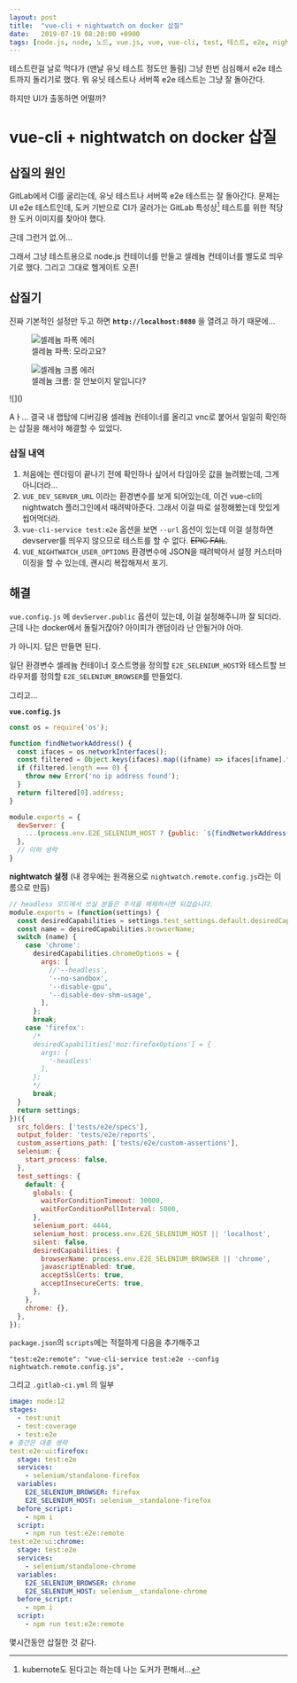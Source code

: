 ```yaml
---
layout: post
title:  "vue-cli + nightwatch on docker 삽질"
date:   2019-07-19 08:20:00 +0900
tags: [node.js, node, 노드, vue.js, vue, vue-cli, test, 테스트, e2e, nightwatch, selenium, 셀레늄, docker, 도커]
---
```

테스트란걸 날로 먹다가 (맨날 유닛 테스트 정도만 돌림) 그냥 한번 심심해서 e2e 테스트까지 돌리기로 했다.
뭐 유닛 테스트나 서버쪽 e2e 테스트는 그냥 잘 돌아간다.

하지만 UI가 출동하면 어떨까?

# vue-cli + nightwatch on docker 삽질

## 삽질의 원인

GitLab에서 CI를 굴리는데, 유닛 테스트나 서버쪽 e2e 테스트는 잘 돌아간다.
문제는 UI e2e 테스트인데, 도커 기반으로 CI가 굴러가는 GitLab 특성상[^1] 테스트를 위한 적당한 도커 이미지를 찾아야 했다.

근데 그런거 없.어...

그래서 그냥 테스트용으로 node.js 컨테이너를 만들고 셀레늄 컨테이너를 별도로 띄우기로 했다.
그리고 그대로 헬게이트 오픈!

## 삽질기
 
진짜 기본적인 설정만 두고 하면 **`http://localhost:8080`** 을 열려고 하기 때문에...

<figure>
  <img src="{{site.url}}/_assets/images/2019-07-19-01/selenium-result-firefox.png" alt="셀레늄 파폭 에러"/>
  <figcaption>셀레늄 파폭: 모라고요?</figcaption>
</figure>

<figure>
  <img src="{{site.url}}/_assets/images/2019-07-19-01/selenium-result-chrome.png" alt="셀레늄 크롬 에러"/>
  <figcaption>셀레늄 크롬: 잘 안보이지 말입니다?</figcaption>
</figure>
![]()

Aㅏ...
결국 내 랩탑에 디버깅용 셀레늄 컨테이너를 올리고 vnc로 붙어서 일일히 확인하는 삽질을 해서야 해결할 수 있었다.

### 삽질 내역

 1. 처음에는 렌더링이 끝나기 전에 확인하나 싶어서 타임아웃 값을 늘려봤는데, 그게 아니더라...
 2. `VUE_DEV_SERVER_URL` 이라는 환경변수를 보게 되어있는데, 이건 vue-cli의 nightwatch 플러그인에서 때려박아준다. 그래서 이걸 따로 설정해봤는데 맛있게 씹어먹더라.
 3. `vue-cli-service test:e2e` 옵션을 보면 `--url` 옵션이 있는데 이걸 설정하면 devserver를 띄우지 않으므로 테스트를 할 수 없다. ~~EPIC FAIL~~.
 4. `VUE_NIGHTWATCH_USER_OPTIONS` 환경변수에 JSON을 때려박아서 설정 커스터마이징을 할 수 있는데, 괜시리 복잡해져서 포기.

## 해결
`vue.config.js` 에 `devServer.public` 옵션이 있는데, 이걸 설정해주니까 잘 되더라.
근데 나는 docker에서 돌릴거잖아? 아이피가 랜덤이라 난 안될거야 아마.

가 아니지. 답은 만들면 된다.

일단 환경변수 셀레늄 컨테이너 호스트명을 정의할 `E2E_SELENIUM_HOST`와 테스트할 브라우저를 정의할  `E2E_SELENIUM_BROWSER`를 만들었다.

그리고...

**`vue.config.js`**
```javascript
const os = require('os');

function findNetworkAddress() {
  const ifaces = os.networkInterfaces();
  const filtered = Object.keys(ifaces).map((ifname) => ifaces[ifname].filter((i) => i.family === 'IPv4' && !i.internal)).flat();
  if (filtered.length === 0) {
    throw new Error('no ip address found');
  }
  return filtered[0].address;
}

module.exports = {
  devServer: {
    ...(process.env.E2E_SELENIUM_HOST ? {public: `${findNetworkAddress()}:8080`} : undefined),
  },
  // 이하 생략
}
```

**nightwatch 설정** (내 경우에는 원격용으로 `nightwatch.remote.config.js`라는 이름으로 만듬)
```javascript
// headless 모드에서 쓰실 분들은 주석을 해제하시면 되겄습니다.
module.exports = (function(settings) {
  const desiredCapabilities = settings.test_settings.default.desiredCapabilities;
  const name = desiredCapabilities.browserName;
  switch (name) {
    case 'chrome':
      desiredCapabilities.chromeOptions = {
        args: [
          //'--headless',
          '--no-sandbox',
          '--disable-gpu',
          '--disable-dev-shm-usage',
        ],
      };
      break;
    case 'firefox':
      /*
      desiredCapabilities['moz:firefoxOptions'] = {
        args: [
          '-headless'
        ],
      };
      */
      break;
  }
  return settings;
})({
  src_folders: ['tests/e2e/specs'],
  output_folder: 'tests/e2e/reports',
  custom_assertions_path: ['tests/e2e/custom-assertions'],
  selenium: {
    start_process: false,
  },
  test_settings: {
    default: {
      globals: {
        waitForConditionTimeout: 30000,
        waitForConditionPollInterval: 5000,
      },
      selenium_port: 4444,
      selenium_host: process.env.E2E_SELENIUM_HOST || 'localhost',
      silent: false,
      desiredCapabilities: {
        browserName: process.env.E2E_SELENIUM_BROWSER || 'chrome',
        javascriptEnabled: true,
        acceptSslCerts: true,
        acceptInsecureCerts: true,
      },
    },
    chrome: {},
  },
});
```

`package.json`의 `scripts`에는 적절하게 다음을 추가해주고
```
"test:e2e:remote": "vue-cli-service test:e2e --config nightwatch.remote.config.js",
```

그리고 `.gitlab-ci.yml` 의 일부
```yaml
image: node:12
stages:
  - test:unit
  - test:coverage
  - test:e2e
# 중간은 대충 생략
test:e2e:ui:firefox:
  stage: test:e2e
  services:
    - selenium/standalone-firefox
  variables:
    E2E_SELENIUM_BROWSER: firefox
    E2E_SELENIUM_HOST: selenium__standalone-firefox
  before_script:
    - npm i
  script:
    - npm run test:e2e:remote
test:e2e:ui:chrome:
  stage: test:e2e
  services:
    - selenium/standalone-chrome
  variables:
    E2E_SELENIUM_BROWSER: chrome
    E2E_SELENIUM_HOST: selenium__standalone-chrome
  before_script:
    - npm i
  script:
    - npm run test:e2e:remote
```

몇시간동안 삽질한 것 같다.

[^1]: kubernote도 된다고는 하는데 나는 도커가 편해서...

